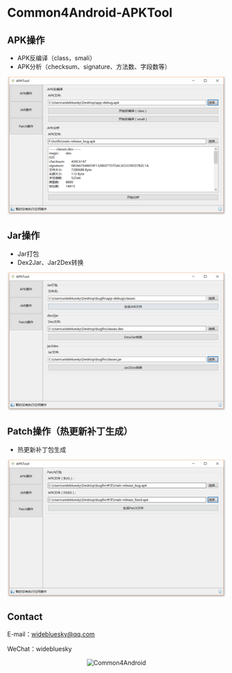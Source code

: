 # Common4Android-APKTool


## APK操作

- APK反编译（class，smali）
- APK分析（checksum、signature、方法数、字段数等）

<p align="center" >
  <img width="800" src="https://github.com/widebluesky/Common4Android-APKTool/blob/gh-pages/res/screen_shot_01.png?raw=true">
</p>


## Jar操作

- Jar打包
- Dex2Jar、Jar2Dex转换

<p align="center" >
  <img width="800" src="https://github.com/widebluesky/Common4Android-APKTool/blob/gh-pages/res/screen_shot_02.png?raw=true">
</p>


## Patch操作（热更新补丁生成）

- 热更新补丁包生成

<p align="center" >
  <img width="800" src="https://github.com/widebluesky/Common4Android-APKTool/blob/gh-pages/res/screen_shot_03.png?raw=true">
</p>

## Contact

  E-mail：widebluesky@qq.com
  
  WeChat：widebluesky
  
<p align="center" >
  <img width="300" height="300" src="https://raw.githubusercontent.com/widebluesky/Common4Android/master/wechat_qrcode.jpg" alt="Common4Android" title="Common4Android">
</p>
  
